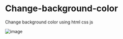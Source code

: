 # Change-background-color
Change background color using html css js


![image](https://github.com/user-attachments/assets/70461995-1793-4627-a22b-2a25478729cd)
